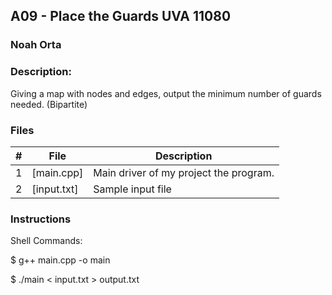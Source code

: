 ## A09 - Place the Guards UVA 11080
### Noah Orta
### Description:

Giving a map with nodes and edges, output the minimum number of guards
needed. (Bipartite)

### Files

|   #   | File            | Description                                        |
| :---: | --------------- | -------------------------------------------------- |
|   1   | [main.cpp]      | Main driver of my project the program.      |
|   2   | [input.txt]     | Sample input file                              |

### Instructions

Shell Commands:

$ g++ main.cpp -o main

$ ./main < input.txt > output.txt
